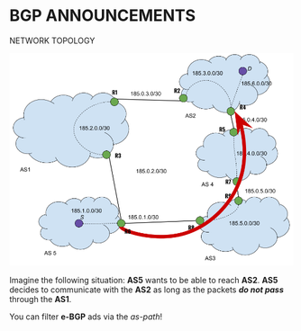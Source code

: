 # BGP ANNOUNCEMENTS

NETWORK TOPOLOGY

<div align="center">
  <img src="https://github.com/mariocuomo/kathara-testing/blob/main/labs/bgp_policy/schema.png">
</div>


Imagine the following situation: **AS5** wants to be able to reach **AS2**.
**AS5** decides to communicate with the **AS2** as long as the packets **_do not pass_** through the **AS1**.

You can filter **e-BGP** ads via the _as-path_!







